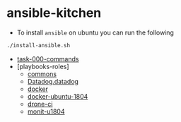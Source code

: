 # ansible-kitchen

- To install `ansible` on ubuntu you can run the following
```bash
./install-ansible.sh
```

- [task-000-commands](task-000-commands)
- [playbooks-roles]
    - [commons](playbooks/roles/commons)
    - [Datadog.datadog](playbooks/roles/Datadog.datadog)
    - [docker](playbooks/roles/docker)
    - [docker-ubuntu-1804](playbooks/roles/docker-ubuntu-1804)
    - [drone-ci](playbooks/roles/drone-ci)
    - [monit-u1804](playbooks/roles/monit-u1804)

    

